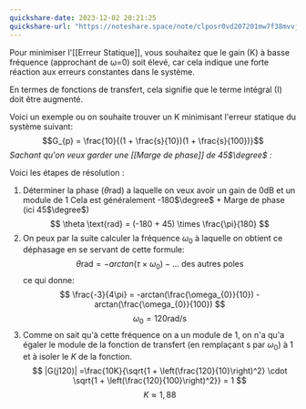 ```yaml
---
quickshare-date: 2023-12-02 20:21:25
quickshare-url: "https://noteshare.space/note/clposr0vd207201mw7f38mvvj#OiBeas/eavU49TU3THCUrq9FTijoAYmpQgC0f4NT/gE"
---
```

Pour minimiser l'[[Erreur Statique]], vous souhaitez que le gain (K) à basse fréquence (approchant de ω=0) soit élevé, car cela indique une forte réaction aux erreurs constantes dans le système. 

En termes de fonctions de transfert, cela signifie que le terme intégral (I) doit être augmenté.

Voici un exemple ou on souhaite trouver un K minimisant l'erreur statique du système suivant:
$$G_{p} = \frac{10}{(1 + \frac{s}{10})(1 + \frac{s}{100})}$$
*Sachant qu'on veux garder une [[Marge de phase]] de 45$\degree$ :* 

Voici les étapes de résolution :
1. Déterminer la phase ($\theta \text{rad}$) a laquelle on veux avoir un gain de 0dB et un module de 1
   Cela est généralement -180$\degree$ + Marge de phase (ici 45$\degree$)
$$
   \theta \text{rad} = (-180 + 45) \times \frac{\pi}{180}
$$
2. On peux par la suite calculer la fréquence $\omega_{0}$ à laquelle on obtient ce déphasage en se servant de cette formule:$$
	\theta \text{rad} = -arctan(\tau \times \omega_{0}) - \text{... des autres poles}
$$ ce qui donne:
$$
\frac{-3}{4\pi} = -arctan(\frac{\omega_{0}}{10}) -arctan(\frac{\omega_{0}}{100})
$$
$$
\omega_{0} = 120\text{rad/s}
$$
3. Comme on sait qu'à cette fréquence on a un module de 1, on n'a qu'a égaler le module de la fonction de transfert (en remplaçant s par $\omega_{0}$) à 1 et à isoler le _K_ de la fonction.
$$
|G(j120)| =\frac{10K}{\sqrt{1 + \left(\frac{120}{10}\right)^2} \cdot \sqrt{1 + \left(\frac{120}{100}\right)^2}} = 1
$$
$$K \approx 1,88$$

